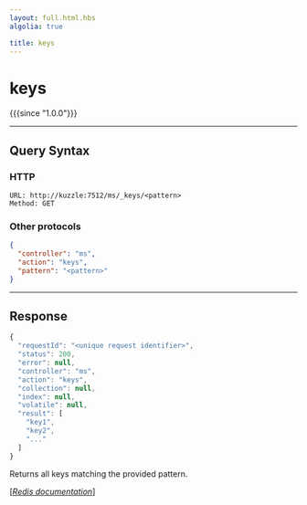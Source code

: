```yaml
---
layout: full.html.hbs
algolia: true

title: keys
---
```



# keys

{{{since "1.0.0"}}}



---

## Query Syntax

### HTTP

```http
URL: http://kuzzle:7512/ms/_keys/<pattern>
Method: GET
```

### Other protocols


```json
{
  "controller": "ms",
  "action": "keys",
  "pattern": "<pattern>"
}
```

---

## Response

```javascript
{
  "requestId": "<unique request identifier>",
  "status": 200,
  "error": null,
  "controller": "ms",
  "action": "keys",
  "collection": null,
  "index": null,
  "volatile": null,
  "result": [
    "key1",
    "key2",
    "..."
  ]
}
```

Returns all keys matching the provided pattern.

[[_Redis documentation_]](https://redis.io/commands/keys)
